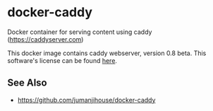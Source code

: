 # docker-caddy
Docker container for serving content using caddy (https://caddyserver.com)

This docker image contains caddy webserver, version 0.8 beta. This software's license can be found [here](https://github.com/mholt/caddy/blob/master/LICENSE.txt).

## See Also

* https://github.com/jumanjihouse/docker-caddy
